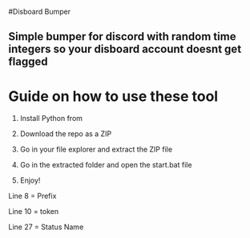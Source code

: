 #Disboard Bumper

## Simple bumper for discord with random time integers so your disboard account doesnt get flagged

# Guide on how to use these tool
 
1. Install Python from

2. Download the repo as a ZIP

3. Go in your file explorer and extract the ZIP file

4. Go in the extracted folder and open the start.bat file

5. Enjoy! 
   
Line 8 = Prefix 

Line 10 = token 
 
Line 27 = Status Name 